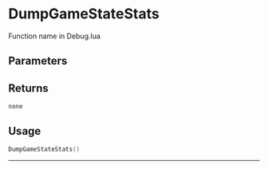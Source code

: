 # DumpGameStateStats

Function name in Debug.lua

## Parameters

## Returns

`none`

## Usage

```lua
DumpGameStateStats()
```

---
